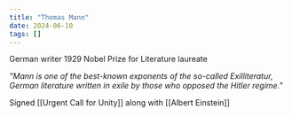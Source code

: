 ```yaml
---
title: "Thomas Mann"
date: 2024-06-10
tags: []
---
```

German writer 
1929 Nobel Prize for Literature laureate

*"Mann is one of the best-known exponents of the so-called Exilliteratur, German literature written in exile by those who opposed the Hitler regime."*

Signed [[Urgent Call for Unity]] along with [[Albert Einstein]]